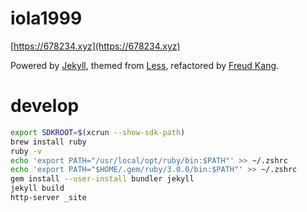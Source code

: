 # iola1999

[https://678234.xyz](https://678234.xyz)

Powered by [Jekyll](http://jekyllrb.com), themed from [Less](http://lesscss.cn), refactored by [Freud Kang](http://www.hifreud.com).

# develop

```bash
export SDKROOT=$(xcrun --show-sdk-path)
brew install ruby
ruby -v
echo 'export PATH="/usr/local/opt/ruby/bin:$PATH"' >> ~/.zshrc
echo 'export PATH="$HOME/.gem/ruby/3.0.0/bin:$PATH"' >> ~/.zshrc
gem install --user-install bundler jekyll
jekyll build
http-server _site
```
